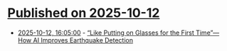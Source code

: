 # [Published on 2025-10-12](index.md)

* [2025-10-12, 16:05:00](https://soylentnews.org/article.pl?sid=25/10/11/148201&from=rss) - [“Like Putting on Glasses for the First Time”—How AI Improves Earthquake Detection](https://soylentnews.org/article.pl?sid=25/10/11/148201&from=rss)
